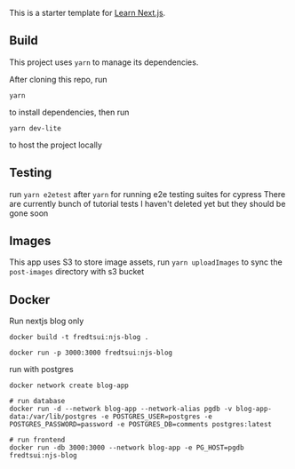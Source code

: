 This is a starter template for [Learn Next.js](https://nextjs.org/learn).

## Build

This project uses `yarn` to manage its dependencies.

After cloning this repo, run 

    yarn

to install dependencies, then run
    
    yarn dev-lite

to host the project locally

## Testing

run `yarn e2etest` after `yarn` for running e2e testing suites for cypress
There are currently bunch of tutorial tests I haven't deleted yet but they should be 
gone soon

## Images

This app uses S3 to store image assets, run `yarn uploadImages` to sync the `post-images` directory
with s3 bucket

## Docker 

Run nextjs blog only

```
docker build -t fredtsui:njs-blog .

docker run -p 3000:3000 fredtsui:njs-blog
```

run with postgres 

```
docker network create blog-app

# run database
docker run -d --network blog-app --network-alias pgdb -v blog-app-data:/var/lib/postgres -e POSTGRES_USER=postgres -e POSTGRES_PASSWORD=password -e POSTGRES_DB=comments postgres:latest

# run frontend
docker run -db 3000:3000 --network blog-app -e PG_HOST=pgdb fredtsui:njs-blog

```

